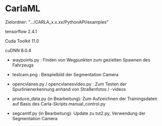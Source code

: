 # CarlaML

Zielordner: ".../CARLA_x.x.xx/PythonAPI/examples"

tensorflow      2.4.1

Cuda Toolkit    11.0

cuDNN           8.0.4


- waypoints.py : Finden von Wegpunkten zum gezielten Spawnen des Fahrzeugs
- testcam.png : Beispielbild der Segmentation Camera
- opencvlanes.py / opencvlanesvideo.py : Zum Testen der Spurlinienerkennung anhand von Straßenfotos / -videos

- produce_data.py (in Bearbeitung): Zum Aufzeichnen der Trainingsdaten auf Basis des Carla-Skripts manual_control.py
- segcamtf.py (in Bearbeitung): Update zu tut2.py, Verwendung der Segmentation Camera
